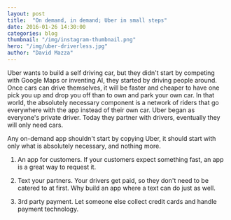 ```yaml
---
layout: post
title:  "On demand, in demand; Uber in small steps"
date: 2016-01-26 14:30:00
categories: blog
thumbnail: "/img/instagram-thumbnail.png"
hero: "/img/uber-driverless.jpg"
author: "David Mazza"
---
```


Uber wants to build a self driving car, but they didn't start by competing with Google Maps or inventing AI, they started by driving people around. Once cars can drive themselves, it will be faster and cheaper to have one pick you up and drop you off than to own and park your own car. In that world, the absolutely necessary component is a network of riders that go everywhere with the app instead of their own car. Uber began as everyone's private driver. Today they partner with drivers, eventually they will only need cars. 

Any on-demand app shouldn't start by copying Uber, it should start with only what is absolutely necessary, and nothing more.

1. An app for customers.
If your customers expect something fast, an app is a great way to request it.

2. Text your partners.
Your drivers get paid, so they don't need to be catered to at first. Why build an app where a text can do just as well.

3. 3rd party payment.
Let someone else collect credit cards and handle payment technology.
